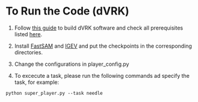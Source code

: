 # To Run the Code (dVRK)
1. Follow [this guide](https://github.com/jhu-dvrk/sawIntuitiveResearchKit/wiki/CatkinBuild) to build dVRK software and check all prerequisites listed [here](https://github.com/jhu-dvrk/sawIntuitiveResearchKit/wiki/FirstSteps#documentation).

2. Install [FastSAM](https://github.com/CASIA-IVA-Lab/FastSAM) and [IGEV](https://github.com/gangweix/IGEV) and put the checkpoints in the corresponding directories.
3. Change the configurations in player_config.py
4. To excecute a task, please run the following commands ad specify the task, for example:
```
python super_player.py --task needle
```